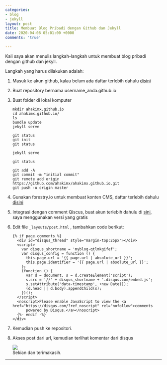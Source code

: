```yaml
---
categories:
- blog
- jekyll
layout: post
title: Membuat Blog Pribadi dengan Github dan Jekyll
date: 2020-04-08 05:01:00 +0000
comments: 'true'

---
```

Kali saya akan menulis langkah-langkah untuk membuat blog pribadi dengan github dan jekyll.

Langkah yang harus dilakukan adalah:

1. Masuk ke akun github, kalau belum ada daftar terlebih dahulu [disini](https://github.com/join?source=header-home)
2. Buat repository bernama username_anda.github.io
3. Buat folder di lokal komputer 

       mkdir ahakimx.github.io
       cd ahakimx.github.io/
       ls
       bundle update
       jekyll serve
       
       git status 
       git init 
       git status 
       
       jekyll serve
       
       git status 
       
       git add -A
       git commit -m "initial commit"
       git remote add origin https://github.com/ahakimx/ahakimx.github.io.git
       git push -u origin master
       
4. Gunakan forestry.io untuk membuat konten CMS, daftar terlebih dahulu [disini](https://app.forestry.io/signup)
5. Integrasi dengan comment Qiscus, buat akun terlebih dahulu di [sini](https://disqus.com/profile/signup/), saya menggunakan versi yang gratis
6. Edit file `_layouts/post.html` , tambahkan code berikut:

       {% if page.comments %}
         <div id="disqus_thread" style="margin-top:25px"></div>
         <script>
           var disqus_shortname = 'myblog-qtlmkgifef';
           var disqus_config = function () {
             this.page.url = '{{ page.url | absolute_url }}';
             this.page.identifier = '{{ page.url | absolute_url }}';
           };
           (function () {
             var d = document, s = d.createElement('script');
             s.src = '//' + disqus_shortname + '.disqus.com/embed.js';
             s.setAttribute('data-timestamp', +new Date());
             (d.head || d.body).appendChild(s);
           })();
         </script>
         <noscript>Please enable JavaScript to view the <a href="https://disqus.com/?ref_noscript" rel="nofollow">comments
             powered by Disqus.</a></noscript>
         {%- endif -%}
       </div>
7. Kemudian push ke repositori.
8. Akses post dari url, kemudian terlihat komentar dari disqus

   ![](https://res.cloudinary.com/dhcy32o8d/image/upload/v1586318747/myblog/Screenshot_at_2020-04-08_11-03-53_jhqeyt.png)  
   Sekian dan terimakasih.

***